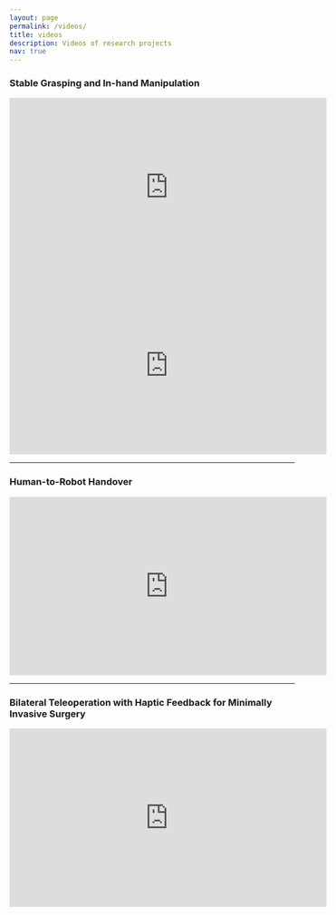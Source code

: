 ```yaml
---
layout: page
permalink: /videos/
title: videos
description: Videos of research projects
nav: true
---
```


### Stable Grasping and In-hand Manipulation

<iframe width="560" height="315" src="https://www.youtube.com/embed/rfQesw3FDA4" title="YouTube video player" frameborder="0" allow="accelerometer; autoplay; clipboard-write; encrypted-media; gyroscope; picture-in-picture" allowfullscreen></iframe>

<iframe width="560" height="315" src="https://www.youtube.com/embed/A6WuCj2WzzM" title="YouTube video player" frameborder="0" allow="accelerometer; autoplay; clipboard-write; encrypted-media; gyroscope; picture-in-picture" allowfullscreen></iframe>

---

### Human-to-Robot Handover

<iframe width="560" height="315" src="https://www.youtube.com/embed/eWn1Kby0mK8" title="YouTube video player" frameborder="0" allow="accelerometer; autoplay; clipboard-write; encrypted-media; gyroscope; picture-in-picture" allowfullscreen></iframe>

---

### Bilateral Teleoperation with Haptic Feedback for Minimally Invasive Surgery

<iframe width="560" height="315" src="https://www.youtube.com/embed/ivSKAxDJ7S8" title="YouTube video player" frameborder="0" allow="accelerometer; autoplay; clipboard-write; encrypted-media; gyroscope; picture-in-picture" allowfullscreen></iframe>

